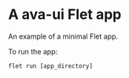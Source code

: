 # A ava-ui Flet app

An example of a minimal Flet app.

To run the app:

```
flet run [app_directory]
```